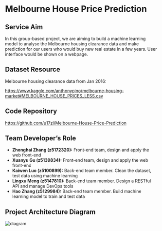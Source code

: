 # Melbourne House Price Prediction
## Service Aim
In this group-based project, we are aiming to build a machine learning model to analyse the Melbourne housing clearance data and make prediction for our users who would buy new real estate in a few years. User interface would be shown on a webpage.  

## Dataset Resource
Melbourne housing clearance data from Jan 2016:

https://www.kaggle.com/anthonypino/melbourne-housing-market#MELBOURNE_HOUSE_PRICES_LESS.csv  

## Code Repository
https://github.com/u17zl/Melbourne-House-Price-Prediction  

## Team Developer’s Role
* **Zhonghai Zhang (z5172320):**
Front-end team, design and apply the web front-end
* **Xuanyu Gu (z5139834):**
Front-end team, design and apply the web front-end
* **Kaiwen Luo (z5100899):**
Back-end team member. Clean the dataset, test data using machine learning
* **Lingxu Meng (z5147810):**
Back-end team member. Design a RESTful API and manage DevOps tools
* **Hao Zhang (z5129984):**
Back-end team member. Build machine learning model to train and test data  

## Project Architecture Diagram
![diagram](https://github.com/u17zl/Melbourne-House-Price-Prediction/blob/master/diagram.png)
